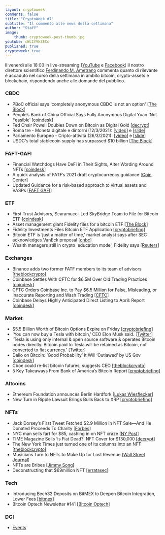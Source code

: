 ```yaml
---
layout: cryptoweek
comments: false
title: "CryptoWeek #7"
subtitle: "Il commento alle news della settimana" 
author: "Staff"
image:
    thumb: cryptoweek-post-thumb.jpg
youtube: cWLIYVkZECc
published: true
cryptoweek: true
---
```


Il venerdì alle 18:00 in live-streaming
([YouTube](https://www.youtube.com/watch?v=6SVoSmLxNhM&list=PLTLa2tRY91LI9MN6-_ai0J6jTRcY8znDc) e
[Facebook](https://www.facebook.com/DigitalGoldInstitute))
il nostro direttore scientifico [Ferdinando M. Ametrano](https://www.ametrano.net)
commenta quanto di rilevante è accaduto nel corso della settimana
in ambito bitcoin, crypto-assets e blockchain,
rispondendo anche alle domande del pubblico.

<!--div id="buzzsprout-player-8173333"></div>
<script src="https://www.buzzsprout.com/1686991/8173333-cryptoweek-6-19-marzo-2021.js?container_id=buzzsprout-player-8173333&player=small" type="text/javascript" charset="utf-8"></script-->

### CBDC

- PBoC official says 'completely anonymous CBDC is not an option' [[The Block](https://www.theblockcrypto.com/linked/98925/pboc-anonymous-cbdc-not-option)]
- People’s Bank of China Official Says Fully Anonymous Digital Yuan ‘Not Feasible’ [[coindesk](https://www.coindesk.com/peoples-bank-of-china-official-says-fully-anonymous-digital-yuan-not-feasible)]
- Fed Chair Powell Doubles Down on Bitcoin as Digital Gold [[decrypt](https://decrypt.co/62381/fed-chair-powell-doubles-down-bitcoin-digital-gold)]
- Roma tre - Moneta digitale e dintorni (12/3/2021): [[video](https://www.youtube.com/watch?v=MxlS0SeXjQs&t=5592s)] e [[slide](https://drive.google.com/file/d/1uCmpeXgWwld_RZZ5rmXp83xUpum6gbMq)]
- Parlamento Europeo - Cripto-attività (26/3/2021): [[video](https://www.youtube.com/watch?v=QLC_qGeZBR8)] e [[slide](https://drive.google.com/file/d/1NcejTJNetUQCXpwb2XROELJGhnbBVMS2)]
- USDC's total stablecoin supply has surpassed $10 billion [[The Block](https://www.theblockcrypto.com/linked/98860/usdc-stablecoin-10-billion)]

### FAFT-GAFI

- Financial Watchdogs Have DeFi in Their Sights, Alter Wording Around NFTs [[coindesk](https://www.coindesk.com/financial-watchdogs-have-defi-in-their-sights-alter-wording-around-nfts)]
- A quick analysis of FATF’s 2021 draft cryptocurrency guidance [[Coin Center](https://www.coincenter.org/a-quick-analysis-of-fatfs-2021-draft-cryptocurrency-guidance/)]
- Updated Guidance for a risk-based approach to virtual assets and VASPs [[FAFT GAFI](https://www.fatf-gafi.org/publications/fatfrecommendations/documents/public-consultation-guidance-vasp.html)]

### ETF

- First Trust Advisors, Scaramucci-Led SkyBridge Team to File for Bitcoin ETF [[coindesk](https://www.coindesk.com/first-advisor-scaramucci-led-skybridge-team-up-to-file-for-bitcoin-etf)]
- Asset management giant Fidelity files for a bitcoin ETF [[The Block](https://www.theblockcrypto.com/linked/99279/fidelity-bitcoin-etf-filing)]
- Fidelity Investments Files Bitcoin ETF Application [[cryptobriefing](https://cryptobriefing.com/fidelity-investments-files-bitcoin-etf-application/)]
- Bitcoin ETF is ‘just a matter of time,’ market analyst says after SEC acknowledges VanEck proposal [[cnbc](https://www.cnbc.com/2021/03/23/bitcoin-etf-outlook-just-a-matter-of-time-market-analyst-says.html)]
- Wealth managers still in crypto 'education mode', Fidelity says [[Reuters](https://www.reuters.com/article/us-fidelity-cryptocurrency-idUSKBN2BF253)]

### Exchanges

- Binance adds two former FATF members to its team of advisors [[theblockcrypto](https://www.theblockcrypto.com/linked/99398/binance-former-fatf-members-advisors)]
- Coinbase Settles With CFTC for $6.5M Over Old Trading Practices [[coindesk](https://www.coindesk.com/coinbase-settles-with-cftc-for-6-5m-over-old-trading-practices)]
- CFTC Orders Coinbase Inc. to Pay $6.5 Million for False, Misleading, or Inaccurate Reporting and Wash Trading [[CFTC](https://www.cftc.gov/PressRoom/PressReleases/8369-21)]
- Coinbase Delays Highly Anticipated Direct Listing to April: Report [[coindesk](https://www.coindesk.com/coinbase-delays-highly-anticipated-direct-listing-to-april-report)]

### Market

- $5.5 Billion Worth of Bitcoin Options Expire on Friday [[cryptobriefing](https://cryptobriefing.com/5-5-billion-worth-of-bitcoin-options-expire-on-friday/)]
- ‘You can now buy a Tesla with bitcoin,’ CEO Elon Musk said. [[Twitter](https://twitter.com/elonmusk/status/1374617643446063105?s=20)]
- 'Tesla is using only internal & open source software & operates Bitcoin nodes directly. Bitcoin paid to Tesla will be retained as Bitcoin, not converted to fiat currency.' [[Twitter](https://twitter.com/elonmusk/status/1374619379929772034?s=20)]
- Dalio on Bitcoin: ‘Good Probability’ It Will ‘Outlawed’ by US Gov [[coindesk](https://www.coindesk.com/dalio-bitcoin-good-probability-government-bans)]
- Cboe could re-list bitcoin futures, suggests CEO [[theblockcrypto](https://www.theblockcrypto.com/linked/99319/cboe-could-re-list-bitcoin-futures-suggests-ceo)]
- 5 Key Takeaways From Bank of America’s Bitcoin Report [[cryptobriefing](https://cryptobriefing.com/5-key-takeaways-bank-americas-bitcoin-report/)]

### Altcoins

- Ethereum Foundation announces Berlin Hardfork [[Lukas Wiesflecker](https://medium.com/coinmonks/ethereum-foundation-announces-berlin-hardfork-603773bbc2aa)]
- New Turn in Ripple Lawsuit Brings Bulls Back to XRP [[cryptobriefing](https://cryptobriefing.com/new-turn-ripple-lawsuit-brings-bulls-back-xrp/)]

### NFTs

- Jack Dorsey’s First Tweet Fetched $2.9 Million In NFT Sale—And He Donated Proceeds To Charity [[Forbes](https://www.forbes.com/sites/rachelsandler/2021/03/22/jack-dorseys-first-tweet-fetched-29-million-in-nft-sale-and-he-donated-proceeds-to-charity)]
- NYC man sells fart for $85, cashing in on NFT craze [[NY Post](https://nypost.com/2021/03/18/nyc-man-sells-fart-for-85-cashing-in-on-nft-craze/)]
- TIME Magazine Sells ‘Is Fiat Dead?’ NFT Cover for $130,000 [[decrypt](https://decrypt.co/62802/time-magazine-sells-is-fiat-dead-nft-cover-for-130000)]
- The New York Times just turned one of its columns into an NFT [[theblockcrypto](https://www.theblockcrypto.com/linked/99255/new-york-times-column-nft)]
- Musicians Turn to NFTs to Make Up for Lost Revenue [[Wall Street Journal](https://www.wsj.com/articles/nfts-are-music-industrys-latest-big-hit-11616491801)]
- NFTs are Bribes [[Jimmy Song](https://jimmysong.substack.com/p/nfts-are-bribes-bitcoin-tech-talk)]
- Deconstructing that $69million NFT [[erratasec](https://blog.erratasec.com/2021/03/deconstructing-that-69million-nft.html)]

### Tech

- Introducing Bech32 Deposits on BitMEX to Deepen Bitcoin Integration, Lower Fees [[bitmex](https://blog.bitmex.com/introducing-bech32-deposits-on-bitmex-to-deepen-bitcoin-integration-lower-fees/)]
- Bitcoin Optech Newsletter #141 [[Bitcoin Optech](https://bitcoinops.org/en/newsletters/2021/03/24/)]

### DGI

- [Events](https://dgi.io/events/)
